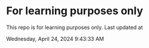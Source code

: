# For learning purposes only
This repo is for learning purposes only.
Last updated at

Wednesday, April 24, 2024 9:43:33 AM

